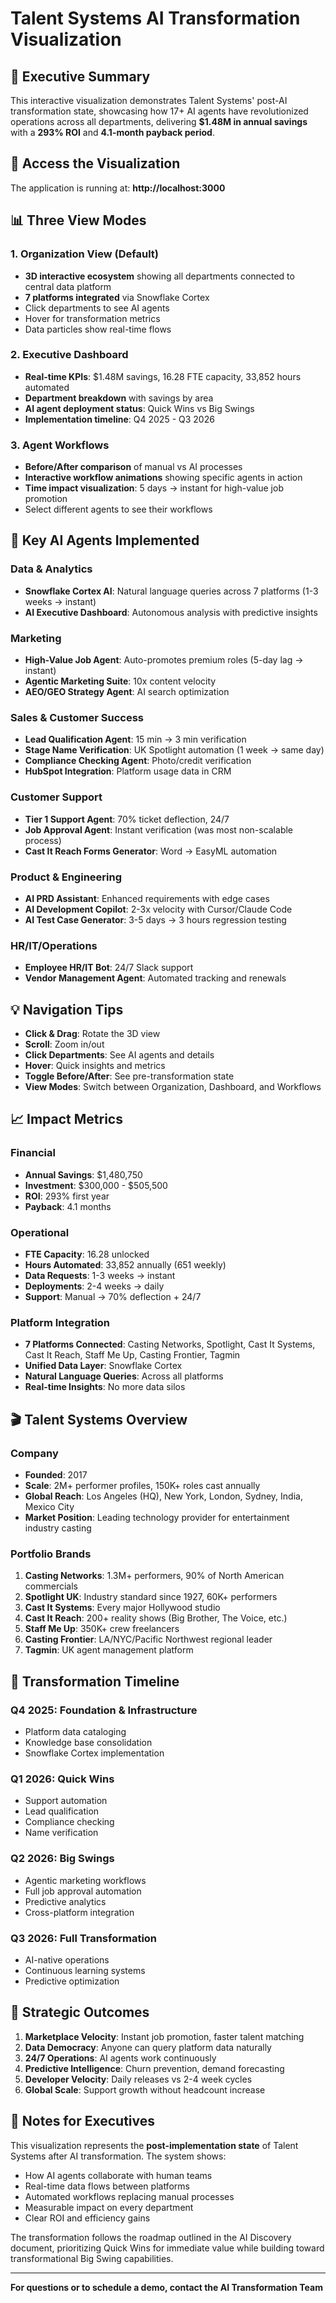 # Talent Systems AI Transformation Visualization

## 🎯 Executive Summary

This interactive visualization demonstrates Talent Systems' post-AI transformation state, showcasing how 17+ AI agents have revolutionized operations across all departments, delivering **$1.48M in annual savings** with a **293% ROI** and **4.1-month payback period**.

## 🚀 Access the Visualization

The application is running at: **http://localhost:3000**

## 📊 Three View Modes

### 1. Organization View (Default)
- **3D interactive ecosystem** showing all departments connected to central data platform
- **7 platforms integrated** via Snowflake Cortex
- Click departments to see AI agents
- Hover for transformation metrics
- Data particles show real-time flows

### 2. Executive Dashboard
- **Real-time KPIs**: $1.48M savings, 16.28 FTE capacity, 33,852 hours automated
- **Department breakdown** with savings by area
- **AI agent deployment status**: Quick Wins vs Big Swings
- **Implementation timeline**: Q4 2025 - Q3 2026

### 3. Agent Workflows
- **Before/After comparison** of manual vs AI processes
- **Interactive workflow animations** showing specific agents in action
- **Time impact visualization**: 5 days → instant for high-value job promotion
- Select different agents to see their workflows

## 🤖 Key AI Agents Implemented

### Data & Analytics
- **Snowflake Cortex AI**: Natural language queries across 7 platforms (1-3 weeks → instant)
- **AI Executive Dashboard**: Autonomous analysis with predictive insights

### Marketing
- **High-Value Job Agent**: Auto-promotes premium roles (5-day lag → instant)
- **Agentic Marketing Suite**: 10x content velocity
- **AEO/GEO Strategy Agent**: AI search optimization

### Sales & Customer Success
- **Lead Qualification Agent**: 15 min → 3 min verification
- **Stage Name Verification**: UK Spotlight automation (1 week → same day)
- **Compliance Checking Agent**: Photo/credit verification
- **HubSpot Integration**: Platform usage data in CRM

### Customer Support
- **Tier 1 Support Agent**: 70% ticket deflection, 24/7
- **Job Approval Agent**: Instant verification (was most non-scalable process)
- **Cast It Reach Forms Generator**: Word → EasyML automation

### Product & Engineering
- **AI PRD Assistant**: Enhanced requirements with edge cases
- **AI Development Copilot**: 2-3x velocity with Cursor/Claude Code
- **AI Test Case Generator**: 3-5 days → 3 hours regression testing

### HR/IT/Operations
- **Employee HR/IT Bot**: 24/7 Slack support
- **Vendor Management Agent**: Automated tracking and renewals

## 💡 Navigation Tips

- **Click & Drag**: Rotate the 3D view
- **Scroll**: Zoom in/out
- **Click Departments**: See AI agents and details
- **Hover**: Quick insights and metrics
- **Toggle Before/After**: See pre-transformation state
- **View Modes**: Switch between Organization, Dashboard, and Workflows

## 📈 Impact Metrics

### Financial
- **Annual Savings**: $1,480,750
- **Investment**: $300,000 - $505,500
- **ROI**: 293% first year
- **Payback**: 4.1 months

### Operational
- **FTE Capacity**: 16.28 unlocked
- **Hours Automated**: 33,852 annually (651 weekly)
- **Data Requests**: 1-3 weeks → instant
- **Deployments**: 2-4 weeks → daily
- **Support**: Manual → 70% deflection + 24/7

### Platform Integration
- **7 Platforms Connected**: Casting Networks, Spotlight, Cast It Systems, Cast It Reach, Staff Me Up, Casting Frontier, Tagmin
- **Unified Data Layer**: Snowflake Cortex
- **Natural Language Queries**: Across all platforms
- **Real-time Insights**: No more data silos

## 🎬 Talent Systems Overview

### Company
- **Founded**: 2017
- **Scale**: 2M+ performer profiles, 150K+ roles cast annually
- **Global Reach**: Los Angeles (HQ), New York, London, Sydney, India, Mexico City
- **Market Position**: Leading technology provider for entertainment industry casting

### Portfolio Brands
1. **Casting Networks**: 1.3M+ performers, 90% of North American commercials
2. **Spotlight UK**: Industry standard since 1927, 60K+ performers
3. **Cast It Systems**: Every major Hollywood studio
4. **Cast It Reach**: 200+ reality shows (Big Brother, The Voice, etc.)
5. **Staff Me Up**: 350K+ crew freelancers
6. **Casting Frontier**: LA/NYC/Pacific Northwest regional leader
7. **Tagmin**: UK agent management platform

## 🔄 Transformation Timeline

### Q4 2025: Foundation & Infrastructure
- Platform data cataloging
- Knowledge base consolidation
- Snowflake Cortex implementation

### Q1 2026: Quick Wins
- Support automation
- Lead qualification
- Compliance checking
- Name verification

### Q2 2026: Big Swings
- Agentic marketing workflows
- Full job approval automation
- Predictive analytics
- Cross-platform integration

### Q3 2026: Full Transformation
- AI-native operations
- Continuous learning systems
- Predictive optimization

## 🎯 Strategic Outcomes

1. **Marketplace Velocity**: Instant job promotion, faster talent matching
2. **Data Democracy**: Anyone can query platform data naturally
3. **24/7 Operations**: AI agents work continuously
4. **Predictive Intelligence**: Churn prevention, demand forecasting
5. **Developer Velocity**: Daily releases vs 2-4 week cycles
6. **Global Scale**: Support growth without headcount increase

## 📝 Notes for Executives

This visualization represents the **post-implementation state** of Talent Systems after AI transformation. The system shows:

- How AI agents collaborate with human teams
- Real-time data flows between platforms
- Automated workflows replacing manual processes
- Measurable impact on every department
- Clear ROI and efficiency gains

The transformation follows the roadmap outlined in the AI Discovery document, prioritizing Quick Wins for immediate value while building toward transformational Big Swing capabilities.

---

**For questions or to schedule a demo, contact the AI Transformation Team**